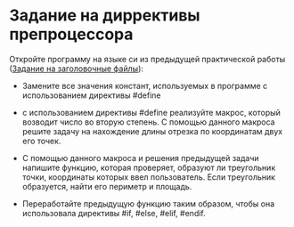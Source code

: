 # Задание на диррективы препроцессора

Откройте программу на языке си из предыдущей практической работы ([Задание на заголовочные файлы](docs/HeaderFiles.md)):

- Замените все значения констант, используемых в программе с использованием директивы #define

- с использованием директивы #define реализуйте макрос, который возводит число во вторую степень. С помощью данного макроса решите задачу на нахождение длины отрезка по координатам двух его точек.

- С помощью данного макроса и решения предыдущей задачи напишите функцию, которая проверяет, образуют ли треугольник точки, координаты которых ввел пользователь. Если треугольник образуется, найти его периметр и площадь.

- Переработайте предыдущую функцию таким образом, чтобы она использовала директивы #if, #else, #elif, #endif.